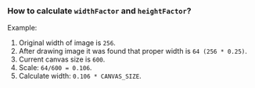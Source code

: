 ### How to calculate `widthFactor` and `heightFactor`?
Example:
1) Original width of image is `256`.
2) After drawing image it was found that proper width is `64 (256 * 0.25)`.
3) Current canvas size is `600`.
4) Scale: `64/600 = 0.106`.
5) Calculate width: `0.106 * CANVAS_SIZE`.